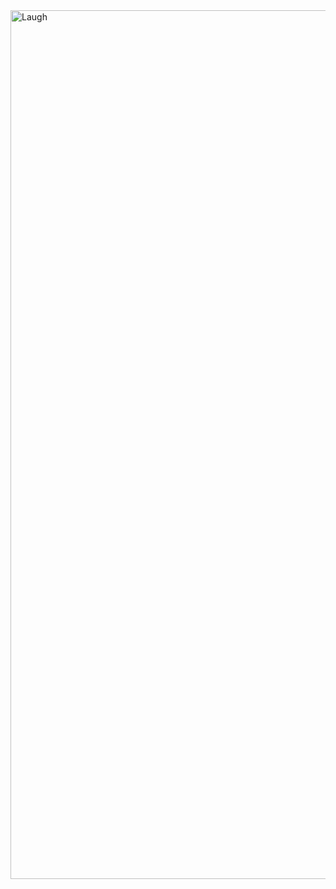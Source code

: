 <img width="1390" alt="Laugh" src="https://github.com/Aishwarya-Shanmugam/Day-20-1/assets/101408286/c9d3ae91-77a7-4486-8565-c342c1e6baf0">
